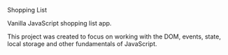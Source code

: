 Shopping List

Vanilla JavaScript shopping list app.

This project was created to focus on working with the DOM, events, state, local storage and other fundamentals of JavaScript.

